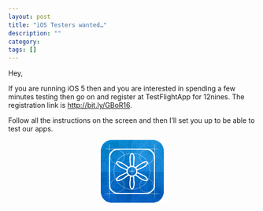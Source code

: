 ```yaml
---
layout: post
title: "iOS Testers wanted…"
description: ""
category: 
tags: []
---
```


Hey,

If you are running iOS 5 then and you are interested in spending a few minutes testing then go on and register at TestFlightApp for 12nines. The registration link is <http://bit.ly/GBoR16>.

Follow all the instructions on the screen and then I’ll set you up to be able to test our apps.

<img style="clear: both; display: block; margin-left: auto; margin-right: auto;" src="/images/testflightapp-128.png" />

